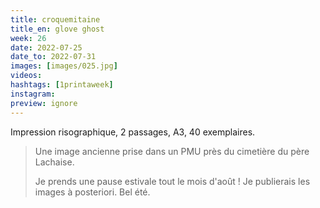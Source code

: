 ```yaml
---
title: croquemitaine
title_en: glove ghost
week: 26
date: 2022-07-25
date_to: 2022-07-31
images: [images/025.jpg]
videos: 
hashtags: [1printaweek]
instagram: 
preview: ignore
---
```




Impression risographique, 2 passages, A3, 40 exemplaires.



> Une image ancienne prise dans un PMU près du cimetière du père Lachaise.
>
> Je prends une pause estivale tout le mois d'août ! Je publierais les images à posteriori. Bel été. 

